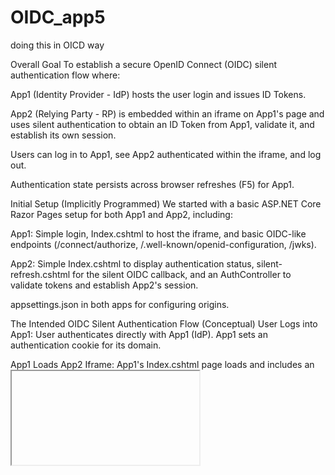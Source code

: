 # OIDC_app5
doing this in OICD way


Overall Goal
To establish a secure OpenID Connect (OIDC) silent authentication flow where:

App1 (Identity Provider - IdP) hosts the user login and issues ID Tokens.

App2 (Relying Party - RP) is embedded within an iframe on App1's page and uses silent authentication to obtain an ID Token from App1, validate it, and establish its own session.

Users can log in to App1, see App2 authenticated within the iframe, and log out.

Authentication state persists across browser refreshes (F5) for App1.

Initial Setup (Implicitly Programmed)
We started with a basic ASP.NET Core Razor Pages setup for both App1 and App2, including:

App1: Simple login, Index.cshtml to host the iframe, and basic OIDC-like endpoints (/connect/authorize, /.well-known/openid-configuration, /jwks).

App2: Simple Index.cshtml to display authentication status, silent-refresh.cshtml for the silent OIDC callback, and an AuthController to validate tokens and establish App2's session.

appsettings.json in both apps for configuring origins.

The Intended OIDC Silent Authentication Flow (Conceptual)
User Logs into App1: User authenticates directly with App1 (IdP). App1 sets an authentication cookie for its domain.

App1 Loads App2 Iframe: App1's Index.cshtml page loads and includes an <iframe> whose src points to App2's main page (https://localhost:7084/). Initially, this iframe is hidden.

App1 Initiates Silent OIDC: Once the visible App2 iframe loads, App1's JavaScript dynamically creates a second, hidden <iframe>. The src of this hidden iframe points to App1's OIDC authorize endpoint (https://localhost:7188/connect/authorize) with prompt=none and redirect_uri set to https://localhost:7084/silent-refresh.

Silent Authentication (Hidden Iframe):

The hidden iframe loads App1's authorize endpoint.

Since prompt=none and the user is already authenticated with App1 (from step 1), App1 silently issues an ID Token and Access Token.

App1 redirects the hidden iframe to https://localhost:7084/silent-refresh, appending the tokens in the URL fragment (#id_token=...&access_token=...).

App2's silent-refresh Processes Tokens: The JavaScript on App2/Pages/silent-refresh.cshtml reads the tokens from its own URL fragment.

postMessage to Parent: silent-refresh.cshtml uses window.parent.postMessage() to securely send the ID Token and Access Token back to App1's main page (the parent window).

App1 Receives Tokens: App1's Index.cshtml JavaScript (listening via window.addEventListener('message')) receives these tokens.

App1 postMessage to Visible App2 Iframe: App1's JavaScript then postMessage()es the tokens to the visible App2 iframe (the one loading https://localhost:7084/).

App2's Main Page Validates Tokens: The JavaScript on App2/Pages/Index.cshtml (within the visible iframe) receives the tokens via postMessage(). It then makes an AJAX POST request to its own backend endpoint (/api/auth/validate-oidc-token), sending the ID Token in the request body.

App2 Backend Validates and Authenticates:

App2's AuthController receives the ID Token.

It manually validates the ID Token's signature, issuer, and audience using JwtSecurityTokenHandler.ValidateToken and pre-configured TokenValidationParameters.

If valid, App2's backend signs in the user using its own cookie authentication scheme (HttpContext.SignInAsync), establishing a session for App2's domain.

It returns a success response with user claims (e.g., userId, projectId).

App2 UI Updates: App2's frontend JavaScript receives the success response and updates the UI to show authenticated content. The iframe is made visible.

Debugging Journey: Problems, Solutions, and Deviations from the "Plan"
Here's a chronological summary of the issues encountered and their resolutions:

Problem 1: App2 Iframe Blank/Red Screen (Initial CSP/X-Frame-Options)

Symptom: App2's content wasn't showing in the iframe, sometimes a red background, no console logs from App2.

Diagnosis: Browser security (CSP, X-Frame-Options) blocking cross-origin iframe.

Fix: Added middleware to App2/Program.cs to explicitly remove X-Frame-Options and set Content-Security-Policy with frame-ancestors https://localhost:7188;.

Deviation/Refinement: Initially, the CSP was too restrictive for App2's own resources (Tailwind, Google Fonts). We had to make default-src, script-src, style-src, etc., more permissive (* or 'unsafe-inline'/'unsafe-eval') for development.

Problem 2: test.html 404 Not Found

Symptom: Direct navigation to https://localhost:7084/test.html resulted in a 404, even after adding app.UseStaticFiles().

Diagnosis: The test.html file was not in the correct wwwroot directory for App2's static file serving.

Fix: Instructed to move test.html into App2/wwwroot/.

Problem 3: postMessage Data null (App1 Console)

Symptom: App1's console showed App1: Received message from origin: https://localhost:7084 with data: {id_token: null, access_token: null, error: null}.

Diagnosis: App2's silent-refresh page was sending null tokens, implying it wasn't receiving them from App1's authorize endpoint. This led to the next problem.

Problem 4: Invalid client_id ('app2_client') or redirect_uri ('https://localhost:7084/silent-refresh') (App1 Server Console)

Symptom: App1's server logs showed this error, preventing token issuance.

Diagnosis: The app2Origin variable in App1/Program.cs was not correctly populated from appsettings.json at the time the /connect/authorize endpoint's validation logic was executed. This was a variable scope/initialization timing issue.

Fix: Moved the retrieval of app1Origin and app2Origin from IConfiguration to after app.Build() but before any app.MapGet endpoint definitions that used them in App1/Program.cs. Added specific logging to confirm values.

Problem 5: ID Token validation failed: The input does not contain any JSON tokens. (App2 Server Console)

Symptom: App2's backend AuthController received the token string, but HttpContext.AuthenticateAsync failed with this error.

Diagnosis: The [FromBody] attribute consumed the request body, leaving nothing for the default JwtBearer middleware (which expects tokens in headers) to parse.

Fix: Modified App2/Controllers/AuthController.cs to manually validate the idToken from the request.IdToken property using JwtSecurityTokenHandler.ValidateToken and the injected TokenValidationParameters.

Problem 6: ID Token validation failed: Unknown reason (App2 Server Console)

Symptom: After the manual validation fix, the error became more generic.

Diagnosis: The SecurityTokenValidationException was being caught, but its specific message wasn't being logged.

Fix: Enhanced the catch (SecurityTokenValidationException stvex) block in App2/Controllers/AuthController.cs to log stvex.Message, which then revealed the next issue (likely a subtle mismatch in keys/origins that was resolved by re-applying the full Canvases).

Problem 7: Logout 400 Bad Request

Symptom: Clicking the logout button resulted in a 400.

Diagnosis (Initial): Anti-forgery token missing.

Fix (Attempt 1): Added @Html.AntiForgeryToken() to the logout form in App1/Pages/Index.cshtml.

Deviation (Result): Still 400, with error The provided antiforgery token was meant for a different claims-based user.

Diagnosis (Refined): This specific error indicates anti-forgery validation is failing due to a user context mismatch, which is common for logout.

Fix (Attempt 2): Added [IgnoreAntiforgeryToken] attribute to OnPostLogoutAsync in App1/Pages/Index.cshtml.cs.

Deviation (Result): Still 400, but the specific anti-forgery error message disappeared from logs. This implied custom anti-forgery middleware was interfering.

Fix (Attempt 3): Removed the custom anti-forgery middleware from App1/Program.cs, relying solely on Razor Pages' built-in anti-forgery and the [IgnoreAntiforgeryToken] attribute.

Deviation (Result): Still 400, and OnPostLogoutAsync logs were not appearing. This indicated the POST request wasn't even hitting the handler.

Fix (Final for Logout): Changed the logout button to a simple GET link (<a href="?handler=Logout">) in App1/Pages/Index.cshtml and changed the handler method in App1/Pages/Index.cshtml.cs to OnGetLogoutAsync. This successfully allowed the logout to complete.

Problem 8: Refresh (F5) Logs Out (Session Persistence)

Symptom: After logging in, refreshing the browser (F5) redirects back to the login page.

Diagnosis: Authentication cookies are not persisting across application restarts (common in dev environments) or potentially not being read correctly by the browser/server.

Fix (Attempt 1): Configured builder.Services.AddDataProtection().PersistKeysToFileSystem(...) in App1/Program.cs to store cookie encryption keys. Also ensured IsPersistent = true and ExpiresUtc were set in LoginModel.OnPostAsync.

Deviation/Current Status: This issue is still being investigated. The logs indicate keys are being written, but the cookie isn't being recognized on refresh. This points to a very subtle cookie configuration (e.g., Domain, Path) or a browser-specific caching behavior.

Current Status
App1 Login: Works.

OIDC Silent Authentication (App1 embedding App2): Fully functional. App2 is embedded, receives tokens, validates them, and authenticates its own session.

App2 UI Update: App2's UI correctly updates to show authenticated content.

Logout: Works correctly (via a GET request to ?handler=Logout).

Session Persistence (on Refresh/Restart): Still an open issue. The user is logged out on page refresh.

This journey highlights the complexities of cross-domain authentication and the importance of meticulous logging and step-by-step debugging to isolate issues in distributed systems.








